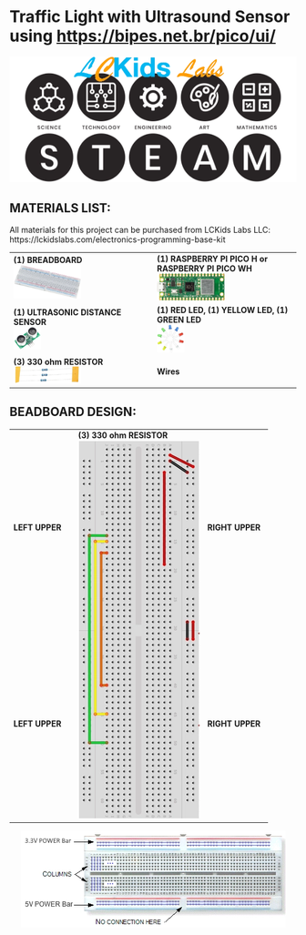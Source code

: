 # **Traffic Light with Ultrasound Sensor using https://bipes.net.br/pico/ui/**

<p align="center">
  <img src="https://github.com/LCKidsLabs/Traffic_Light_With_Ultrasound_Sensor_BIPES/blob/main/res/pageTitle.webp?raw=true" alt="Page Title eith logo"/>
</p>

<p>
  <h2>MATERIALS LIST:</h2>
  All materials for this project can be purchased from LCKids Labs LLC:
  https://lckidslabs.com/electronics-programming-base-kit
</p>

<table>
  <tr>
    <td width = 50%;>
      <div>
        <b>(1) BREADBOARD</b>
      </div>
      <div>
        <img src="https://github.com/LCKidsLabs/Traffic_Light_With_Ultrasound_Sensor_BIPES/blob/main/res/breadboard.webp?raw=true" alt="breadboard" width = 50%;></img>
      </div>
    </td>
    <td width = 50%;>
      <div>
        <b>(1) RASPBERRY PI PICO H or RASPBERRY PI PICO WH</b>
      </div>
      <div >
        <img src="https://github.com/LCKidsLabs/Traffic_Light_With_Ultrasound_Sensor_BIPES/blob/main/res/raspberryPiPicoW.webp?raw=true" alt="RASPBERRY PI PICO" width = 50%;></img>
      </div>
    </td>
  </tr>
    <tr>
    <td width = 50%;>
      <div>
        <b>(1) ULTRASONIC DISTANCE SENSOR</b>
      </div>
      <div>
        <img src="https://github.com/LCKidsLabs/Traffic_Light_With_Ultrasound_Sensor_BIPES/blob/main/res/ultrasonicDistanceSensor.webp?raw=true" alt="ULTRASONIC DISTANCE SENSOR" width = 20%;></img>
      </div>
    </td>
    <td width = 50%;>
      <div>
        <b>(1) RED LED, (1) YELLOW LED, (1) GREEN LED</b>
      </div>
      <div>
        <img src="https://github.com/LCKidsLabs/Traffic_Light_With_Ultrasound_Sensor_BIPES/blob/main/res/leds.webp?raw=true" alt="LEDs" width = 20%;></img>
      </div>
    </td>
  </tr>
    </tr>
    <tr>
    <td width = 50%;>
      <div>
        <b>(3) 330 ohm RESISTOR</b>
      </div>
      <div>
        <img src="https://github.com/LCKidsLabs/Traffic_Light_With_Ultrasound_Sensor_BIPES/blob/main/res/resistors330ohm.webp?raw=true" alt="330 ohm RESISTOR" width = 50%;></img>
      </div>
    </td>
    <td width = 50%;>
      <div>
        <b>Wires</b>
      </div>
    </td>
  </tr>
</table>

<p>
  <h2>BEADBOARD DESIGN:</h2>
</p>

<table>
  <tr>
    <td width = 25%;>
      <div>
        <b>LEFT UPPER</b>
      </div>
    </td>
    <td rowspan="2" width = 50%;>
      <div>
        <b>(3) 330 ohm RESISTOR</b>
      </div>
      <div>
        <img src="https://github.com/LCKidsLabs/Traffic_Light_With_Ultrasound_Sensor_BIPES/blob/main/res/breadboardwithwires.webp?raw=true" alt="330 ohm RESISTOR"></img>
      </div>
    </td>
    <td width = 25%;>
      <div>
        <b>RIGHT UPPER</b>
      </div>
    </td>
  </tr>
  <tr>
    <td width = 25%;>
      <div>
        <b>LEFT UPPER</b>
      </div>
    </td>
    <td width = 25%;>
      <div>
        <b>RIGHT UPPER</b>
      </div>
    </td>
  </tr>
</table>

<p align="center">
  <img src="https://github.com/LCKidsLabs/Traffic_Light_With_Ultrasound_Sensor_BIPES/blob/main/res/breadboardLayout.webp?raw=true" alt="Page Title eith logo"/>
</p>
